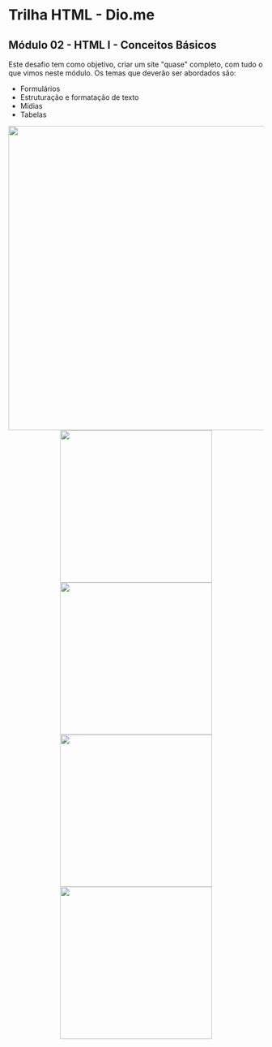 # Trilha HTML - Dio.me
## Módulo 02 - HTML I - Conceitos Básicos

Este desafio tem como objetivo, criar um site "quase" completo, com tudo o que vimos neste módulo. Os temas que deverão ser abordados são:
- Formulários
- Estruturação e formatação de texto
- Mídias
- Tabelas
  
<div align="center">

<img title="adote um gatinho" src="../primeiro-siteHtml-completo/assets/readme/page1.jpg" alt="" width="600px">

<br>

<img title="adote um gatinho" src="../primeiro-siteHtml-completo/assets/readme/page2.jpg" alt="" width="300px">

<img title="adote um gatinho" src="../primeiro-siteHtml-completo/assets/readme/page3.jpg" alt="" width="300px">

<br>

<img title="adote um gatinho" src="../primeiro-siteHtml-completo/assets/readme/page4.jpg" alt="" width="300px">

<img title="adote um gatinho" src="../primeiro-siteHtml-completo/assets/readme/page5.jpg" alt="" width="300px">

</div>
